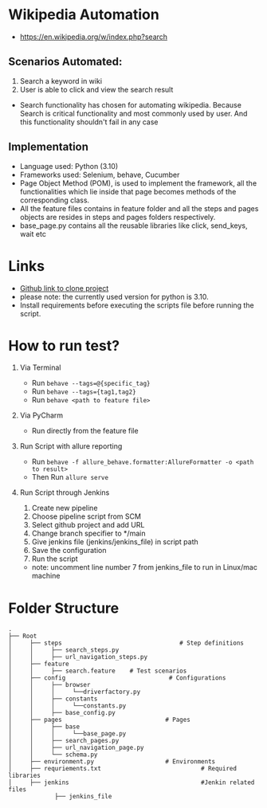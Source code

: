 # Wikipedia Automation
* https://en.wikipedia.org/w/index.php?search

## Scenarios Automated:
1. Search a keyword in wiki
2. User is able to click and view the search result

* Search functionality has chosen for automating wikipedia. Because Search is critical functionality and most commonly used by user.
  And this functionality shouldn't fail in any case

## Implementation
  * Language used: Python (3.10)
  * Frameworks used: Selenium, behave, Cucumber
  * Page Object Method (POM), is used to implement the framework, all the
functionalities which lie inside that page becomes methods of the corresponding
class.
  * All the feature files contains in feature folder and all the steps and pages objects are resides in steps and pages
    folders respectively.
  * base_page.py contains all the reusable libraries like click, send_keys, wait etc

# Links

* [Github link to clone project](https://github.com/vishnumj005/wikipedia-bdd-automation.git)
* please note: the currently used version for python is 3.10.
* Install requirements before executing the scripts
  file before running the script.

# How to run test?

1. Via Terminal

    * Run `behave --tags=@{specific_tag}`
    * Run `behave --tags={tag1,tag2}`
    * Run `behave <path to feature file>`

2. Via PyCharm
    * Run directly from the feature file

3. Run Script with allure reporting
   * Run `behave -f allure_behave.formatter:AllureFormatter -o <path to result>`
   * Then Run `allure serve`

4. Run Script through Jenkins
   1. Create new pipeline
   2. Choose pipeline script from SCM
   3. Select github project and add URL
   4. Change branch specifier to */main
   5. Give jenkins file (jenkins/jenkins_file) in script path 
   6. Save the configuration
   7. Run the script
   * note: uncomment line number 7 from jenkins_file to run in Linux/mac machine
   
# Folder Structure

	.
	├── Root
	│     ├── steps                                 # Step definitions
	│     │     ├── search_steps.py
	│     │     ├── url_navigation_steps.py                           
	│     ├── feature
	│     │     ├── search.feature    # Test scenarios
	│     ├── config                             # Configurations
	│     │     ├── browser
	│     │     │     └──driverfactory.py
	│     │     ├── constants
	│     │     │     └──constants.py
	│     │     ├── base_config.py
	│     ├── pages                             # Pages
	│     │     ├── base
	│     │     │     └──base_page.py
	│     │     ├── search_pages.py
	│     │     ├── url_navigation_page.py
	│     │     └── schema.py
    │     ├── environment.py                    # Environments
    │     ├── requriements.txt                            # Required libraries
    │     ├── jenkins                                     #Jenkin related files
                 ├── jenkins_file
